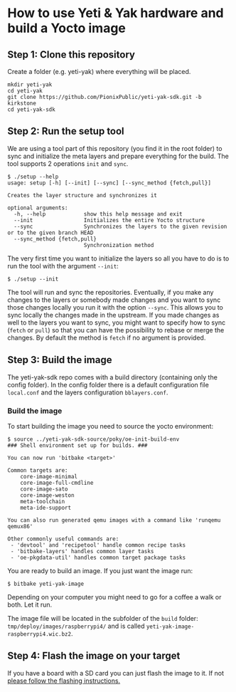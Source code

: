 # How to use Yeti & Yak hardware and build a Yocto image

## Step 1: Clone this repository
Create a folder (e.g. yeti-yak) where everything will be placed.

```
mkdir yeti-yak
cd yeti-yak
git clone https://github.com/PionixPublic/yeti-yak-sdk.git -b kirkstone
cd yeti-yak-sdk
```

## Step 2: Run the setup tool
We are using a tool part of this repository (you find it in the root folder) to sync and initialize the meta layers and prepare everything for the build.
The tool supports 2 operations `init` and `sync`.

```
$ ./setup --help
usage: setup [-h] [--init] [--sync] [--sync_method {fetch,pull}]

Creates the layer structure and synchronizes it

optional arguments:
  -h, --help            show this help message and exit
  --init                Initializes the entire Yocto structure
  --sync                Synchronizes the layers to the given revision or to the given branch HEAD
  --sync_method {fetch,pull}
                        Synchronization method
```

The very first time you want to initialize the layers so all you have to do is to run the tool with the argument `--init`:
```
$ ./setup --init
```

The tool will run and sync the repositories. 
Eventually, if you make any changes to the layers or somebody made changes and you want to sync those changes locally you run it with the option `--sync`. This allows you to sync locally the changes made in the upstream. If you made changes as well to the layers you want to sync, you might want to specify how to sync (`fetch` or `pull`) so that you can have the possibility to rebase or merge the changes. By default the method is `fetch` if no argument is provided.

## Step 3: Build the image
The yeti-yak-sdk repo comes with a build directory (containing only the config folder).
In the config folder there is a default configuration file `local.conf` and the layers configuration `bblayers.conf`.

### Build the image
To start building the image you need to source the yocto environment:

```
$ source ../yeti-yak-sdk-source/poky/oe-init-build-env
### Shell environment set up for builds. ###

You can now run 'bitbake <target>'

Common targets are:
    core-image-minimal
    core-image-full-cmdline
    core-image-sato
    core-image-weston
    meta-toolchain
    meta-ide-support

You can also run generated qemu images with a command like 'runqemu qemux86'

Other commonly useful commands are:
 - 'devtool' and 'recipetool' handle common recipe tasks
 - 'bitbake-layers' handles common layer tasks
 - 'oe-pkgdata-util' handles common target package tasks
```
You are ready to build an image.
If you just want the image run:

```
$ bitbake yeti-yak-image
```


Depending on your computer you might need to go for a coffee a walk or both.
Let it run.

The image file will be located in the subfolder of the `build` folder: `tmp/deploy/images/raspberrypi4/` and is called `yeti-yak-image-raspberrypi4.wic.bz2`.

## Step 4: Flash the image on your target
If you have a board with a SD card you can just flash the image to it.
If not [please follow the flashing instructions.](https://everest.github.io/nightly/hardware/pionix_belay_box.html#flashing-the-yak-board)

